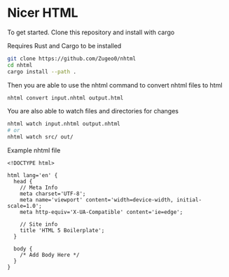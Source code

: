 # Nicer HTML

To get started. Clone this repository and install with cargo

Requires Rust and Cargo to be installed

```sh
git clone https://github.com/Zugeo0/nhtml
cd nhtml
cargo install --path .
```

Then you are able to use the nhtml command to convert nhtml files to html

```sh
nhtml convert input.nhtml output.html
```

You are also able to watch files and directories for changes

```sh
nhtml watch input.nhtml output.nhtml
# or
nhtml watch src/ out/
```

Example nhtml file

```
<!DOCTYPE html>

html lang='en' {
  head {
    // Meta Info
    meta charset='UTF-8';
    meta name='viewport' content='width=device-width, initial-scale=1.0';
    meta http-equiv='X-UA-Compatible' content='ie=edge';

    // Site info
    title 'HTML 5 Boilerplate';
  }

  body {
    /* Add Body Here */
  }
}

```
